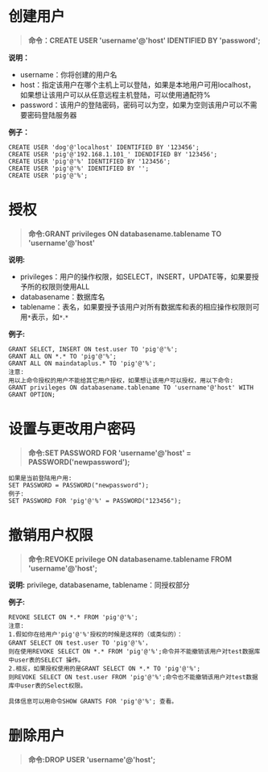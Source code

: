 # 创建用户

> **命令：CREATE USER 'username'@'host' IDENTIFIED BY 'password';**

**说明：**

* username：你将创建的用户名
* host：指定该用户在哪个主机上可以登陆，如果是本地用户可用localhost，如果想让该用户可以从任意远程主机登陆，可以使用通配符%
* password：该用户的登陆密码，密码可以为空，如果为空则该用户可以不需要密码登陆服务器

**例子：**

```mysql
CREATE USER 'dog'@'localhost' IDENTIFIED BY '123456';
CREATE USER 'pig'@'192.168.1.101_' IDENDIFIED BY '123456';
CREATE USER 'pig'@'%' IDENTIFIED BY '123456';
CREATE USER 'pig'@'%' IDENTIFIED BY '';
CREATE USER 'pig'@'%';
```

# 授权

> **命令:GRANT privileges ON databasename.tablename TO 'username'@'host'**

**说明:**

- privileges：用户的操作权限，如SELECT，INSERT，UPDATE等，如果要授予所的权限则使用ALL
- databasename：数据库名
- tablename：表名，如果要授予该用户对所有数据库和表的相应操作权限则可用`*`表示，如`*`.`*`

**例子:**

```mysql
GRANT SELECT, INSERT ON test.user TO 'pig'@'%';
GRANT ALL ON *.* TO 'pig'@'%';
GRANT ALL ON maindataplus.* TO 'pig'@'%';
注意:
用以上命令授权的用户不能给其它用户授权，如果想让该用户可以授权，用以下命令:
GRANT privileges ON databasename.tablename TO 'username'@'host' WITH GRANT OPTION;
```

# 设置与更改用户密码

> **命令:SET PASSWORD FOR 'username'@'host' = PASSWORD('newpassword');**

```mysql
如果是当前登陆用户用:
SET PASSWORD = PASSWORD("newpassword");
例子:
SET PASSWORD FOR 'pig'@'%' = PASSWORD("123456");
```

# 撤销用户权限

> **命令:REVOKE privilege ON databasename.tablename FROM 'username'@'host';**

**说明:**
privilege, databasename, tablename：同授权部分

**例子:**

```mysql
REVOKE SELECT ON *.* FROM 'pig'@'%';
注意:
1.假如你在给用户'pig'@'%'授权的时候是这样的（或类似的）：
GRANT SELECT ON test.user TO 'pig'@'%'，
则在使用REVOKE SELECT ON *.* FROM 'pig'@'%';命令并不能撤销该用户对test数据库中user表的SELECT 操作。
2.相反，如果授权使用的是GRANT SELECT ON *.* TO 'pig'@'%';
则REVOKE SELECT ON test.user FROM 'pig'@'%';命令也不能撤销该用户对test数据库中user表的Select权限。

具体信息可以用命令SHOW GRANTS FOR 'pig'@'%'; 查看。
```

# 删除用户

> **命令:DROP USER 'username'@'host';**